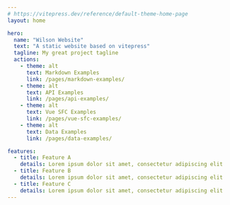 ```yaml
---
# https://vitepress.dev/reference/default-theme-home-page
layout: home

hero:
  name: "Wilson Website"
  text: "A static website based on vitepress"
  tagline: My great project tagline
  actions:
    - theme: alt
      text: Markdown Examples
      link: /pages/markdown-examples/
    - theme: alt
      text: API Examples
      link: /pages/api-examples/
    - theme: alt
      text: Vue SFC Examples
      link: /pages/vue-sfc-examples/
    - theme: alt
      text: Data Examples
      link: /pages/data-examples/

features:
  - title: Feature A
    details: Lorem ipsum dolor sit amet, consectetur adipiscing elit
  - title: Feature B
    details: Lorem ipsum dolor sit amet, consectetur adipiscing elit
  - title: Feature C
    details: Lorem ipsum dolor sit amet, consectetur adipiscing elit
---
```


